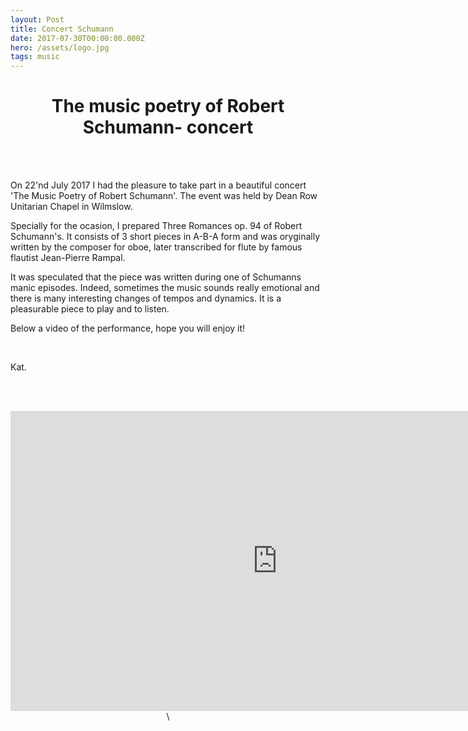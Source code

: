 ```yaml
---
layout: Post
title: Concert Schumann
date: 2017-07-30T00:00:00.000Z
hero: /assets/logo.jpg
tags: music
---
```

# <center>The music poetry of Robert Schumann- concert</center>

<br><br>

On 22'nd July 2017 I had the pleasure to take part in a beautiful concert 'The Music Poetry of Robert Schumann'. The event was held by Dean Row Unitarian Chapel in Wilmslow.

Specially for the ocasion, I prepared Three Romances op. 94 of Robert Schumann's. It consists of 3 short pieces in A-B-A form and was oryginally written by the composer for oboe, later transcribed for flute by famous flautist Jean-Pierre Rampal.

It was speculated that the piece was written during one of Schumanns manic episodes. Indeed, sometimes the music sounds really emotional and there is many interesting changes of tempos and dynamics. It is a pleasurable piece to play and to listen.

Below a video of the performance, hope you will enjoy it!

<br>

Kat.

<br><br>

<center>
<div class="videoWrapper">
<iframe width="854" height="480" src="https://www.youtube.com/embed/Hbptvx-atsY" frameborder="0" allowfullscreen>
</iframe>\
</div>
</center>
